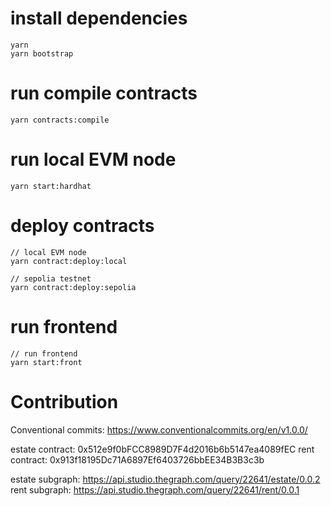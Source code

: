 # install dependencies
```
yarn
yarn bootstrap
```
# run compile contracts
```
yarn contracts:compile
```
# run local EVM node
```
yarn start:hardhat
```
# deploy contracts
```
// local EVM node
yarn contract:deploy:local

// sepolia testnet
yarn contract:deploy:sepolia
```
# run frontend
```
// run frontend
yarn start:front
```

# Contribution
Conventional commits: https://www.conventionalcommits.org/en/v1.0.0/

estate contract: 0x512e9f0bFCC8989D7F4d2016b6b5147ea4089fEC
rent contract: 0x913f18195Dc71A6897Ef6403726bbEE34B3B3c3b

estate subgraph: https://api.studio.thegraph.com/query/22641/estate/0.0.2
rent subgraph: https://api.studio.thegraph.com/query/22641/rent/0.0.1
